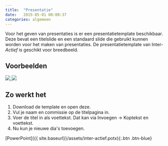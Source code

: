 ```yaml
---
title:  "Presentatie"
date:   2015-05-01 00:00:37
categories: algemeen
---
```

Voor het geven van presentaties is er een presentatietemplate beschikbaar. Deze bevat een titelslide en een standaard
slide die gebruikt kunnen worden voor het maken van presentaties. De presentatietemplate van Inter-*Actief* is geschikt
 voor breedbeeld.

Voorbeelden
-----------
<a href="{{ site.baseurl }}/assets/presentatie-titeldia.png" data-lightbox="presentatie" data-title="Titeldia">
  <img src="{{ site.baseurl }}/assets/presentatie-titeldia.png" />
</a>

<a href="{{ site.baseurl }}/assets/presentatie-dia.png" data-lightbox="presentatie" data-title="Dia">
  <img src="{{ site.baseurl }}/assets/presentatie-dia.png" />
</a>

Zo werkt het
------------
1. Download de template en open deze.
2. Vul je naam en commissie op de titelpagina in.
3. Voer de titel in als voettekst. Dat kan via Invoegen -> Koptekst en voettekst.
4. Nu kun je nieuwe dia's toevoegen.

[PowerPoint]({{ site.baseurl}}/assets/inter-actief.potx){:.btn .btn-blue}
